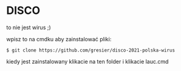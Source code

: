 # DISCO
to nie jest wirus ;)


wpisz to na cmdku aby zainstalować pliki:
```git
$ git clone https://github.com/gresier/disco-2021-polska-wirus
```


kiedy jest zainstalowany klikacie na ten folder i klikacie lauc.cmd
